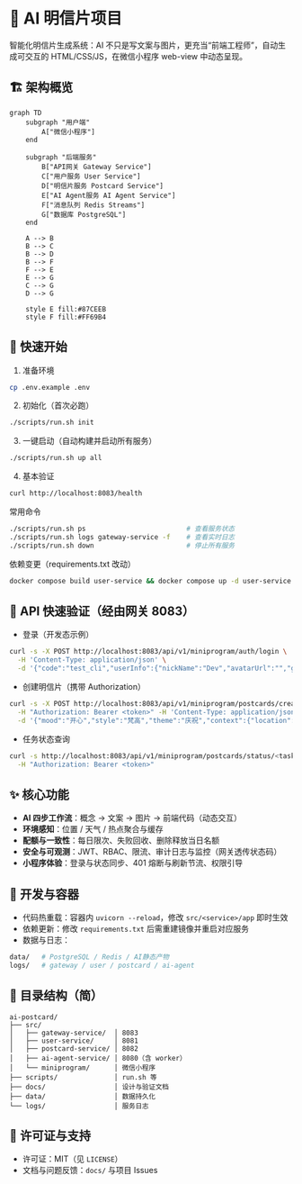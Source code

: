 # 🎨 AI 明信片项目

智能化明信片生成系统：AI 不只是写文案与图片，更充当“前端工程师”，自动生成可交互的 HTML/CSS/JS，在微信小程序 web-view 中动态呈现。

## 🏗️ 架构概览

```mermaid
graph TD
    subgraph "用户端"
        A["微信小程序"]
    end

    subgraph "后端服务"
        B["API网关 Gateway Service"]
        C["用户服务 User Service"]
        D["明信片服务 Postcard Service"]
        E["AI Agent服务 AI Agent Service"]
        F["消息队列 Redis Streams"]
        G["数据库 PostgreSQL"]
    end

    A --> B
    B --> C
    B --> D
    B --> F
    F --> E
    E --> G
    C --> G
    D --> G

    style E fill:#87CEEB
    style F fill:#FF69B4
```

## 🚀 快速开始

1) 准备环境
```bash
cp .env.example .env
```

2) 初始化（首次必跑）
```bash
./scripts/run.sh init
```

3) 一键启动（自动构建并启动所有服务）
```bash
./scripts/run.sh up all
```

4) 基本验证
```bash
curl http://localhost:8083/health
```

常用命令
```bash
./scripts/run.sh ps                         # 查看服务状态
./scripts/run.sh logs gateway-service -f    # 查看实时日志
./scripts/run.sh down                       # 停止所有服务
```

依赖变更（requirements.txt 改动）
```bash
docker compose build user-service && docker compose up -d user-service
```

## 🧪 API 快速验证（经由网关 8083）

- 登录（开发态示例）
```bash
curl -s -X POST http://localhost:8083/api/v1/miniprogram/auth/login \
  -H 'Content-Type: application/json' \
  -d '{"code":"test_cli","userInfo":{"nickName":"Dev","avatarUrl":"","gender":0}}'
```

- 创建明信片（携带 Authorization）
```bash
curl -s -X POST http://localhost:8083/api/v1/miniprogram/postcards/create \
  -H "Authorization: Bearer <token>" -H 'Content-Type: application/json' \
  -d '{"mood":"开心","style":"梵高","theme":"庆祝","context":{"location":"上海","weather":"晴"}}'
```

- 任务状态查询
```bash
curl -s http://localhost:8083/api/v1/miniprogram/postcards/status/<task_id> \
  -H "Authorization: Bearer <token>"
```

## ✨ 核心功能

- **AI 四步工作流**：概念 → 文案 → 图片 → 前端代码（动态交互）
- **环境感知**：位置 / 天气 / 热点聚合与缓存
- **配额与一致性**：每日限次、失败回收、删除释放当日名额
- **安全与可观测**：JWT、RBAC、限流、审计日志与监控（网关透传状态码）
- **小程序体验**：登录与状态同步、401 熔断与刷新节流、权限引导

## 🧰 开发与容器

- 代码热重载：容器内 `uvicorn --reload`，修改 `src/<service>/app` 即时生效
- 依赖更新：修改 `requirements.txt` 后需重建镜像并重启对应服务
- 数据与日志：
```bash
data/   # PostgreSQL / Redis / AI静态产物
logs/   # gateway / user / postcard / ai-agent
```

## 📁 目录结构（简）

```
ai-postcard/
├── src/
│   ├── gateway-service/  │ 8083
│   ├── user-service/     │ 8081
│   ├── postcard-service/ │ 8082
│   ├── ai-agent-service/ │ 8080（含 worker）
│   └── miniprogram/      │ 微信小程序
├── scripts/              │ run.sh 等
├── docs/                 │ 设计与验证文档
├── data/                 │ 数据持久化
└── logs/                 │ 服务日志
```

## 📄 许可证与支持

- 许可证：MIT（见 `LICENSE`）
- 文档与问题反馈：`docs/` 与项目 Issues
